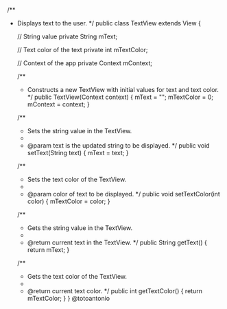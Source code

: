 /**
 * Displays text to the user.
 */
public class TextView extends View {
 
    // String value
    private String mText;
 
    // Text color of the text
    private int mTextColor;
    
    // Context of the app
    private Context mContext;
 
    /**
     * Constructs a new TextView with initial values for text and text color.
     */
    public TextView(Context context) {
      mText = "";
      mTextColor = 0;
      mContext = context;
    }
 
    /**
     * Sets the string value in the TextView.
     *
     * @param text is the updated string to be displayed.
     */
    public void setText(String text) {
        mText = text;
    }
 
    /**
     * Sets the text color of the TextView.
     *
     * @param color of text to be displayed.
     */
    public void setTextColor(int color) {
        mTextColor = color;
    }
 
    /**
     * Gets the string value in the TextView.
     *
     * @return current text in the TextView.
     */
    public String getText() {
        return mText;
    }
 
    /**
     * Gets the text color of the TextView.
     *
     * @return current text color.
     */
    public int getTextColor() {
        return mTextColor;
    }
}
@totoantonio
